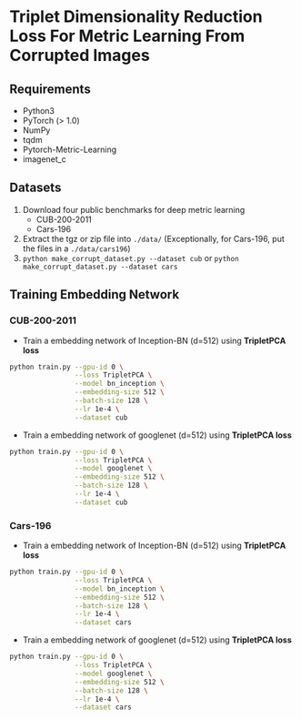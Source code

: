 
# Triplet Dimensionality Reduction Loss For Metric Learning From Corrupted Images

## Requirements

- Python3
- PyTorch (> 1.0)
- NumPy
- tqdm
- Pytorch-Metric-Learning
- imagenet_c


## Datasets

1. Download four public benchmarks for deep metric learning
   - CUB-200-2011   
   - Cars-196 
2. Extract the tgz or zip file into `./data/` (Exceptionally, for Cars-196, put the files in a `./data/cars196`)
3. `python make_corrupt_dataset.py --dataset cub` or  `python make_corrupt_dataset.py --dataset cars`

## Training Embedding Network
### CUB-200-2011

- Train a embedding network of Inception-BN (d=512) using **TripletPCA loss**

```bash
python train.py --gpu-id 0 \
                --loss TripletPCA \
                --model bn_inception \
                --embedding-size 512 \
                --batch-size 128 \
                --lr 1e-4 \
                --dataset cub 
```

- Train a embedding network of googlenet (d=512) using **TripletPCA loss**

```bash
python train.py --gpu-id 0 \
                --loss TripletPCA \
                --model googlenet \
                --embedding-size 512 \
                --batch-size 128 \
                --lr 1e-4 \
                --dataset cub 
```

### Cars-196

- Train a embedding network of Inception-BN (d=512) using **TripletPCA loss**

```bash
python train.py --gpu-id 0 \
                --loss TripletPCA \
                --model bn_inception \
                --embedding-size 512 \
                --batch-size 128 \
                --lr 1e-4 \
                --dataset cars 
```

- Train a embedding network of googlenet (d=512) using **TripletPCA loss**

```bash
python train.py --gpu-id 0 \
                --loss TripletPCA \
                --model googlenet \
                --embedding-size 512 \
                --batch-size 128 \
                --lr 1e-4 \
                --dataset cars 
```

